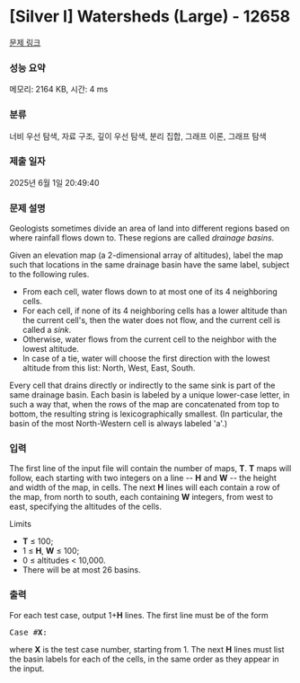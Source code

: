 # [Silver I] Watersheds (Large) - 12658 

[문제 링크](https://www.acmicpc.net/problem/12658) 

### 성능 요약

메모리: 2164 KB, 시간: 4 ms

### 분류

너비 우선 탐색, 자료 구조, 깊이 우선 탐색, 분리 집합, 그래프 이론, 그래프 탐색

### 제출 일자

2025년 6월 1일 20:49:40

### 문제 설명

<p>Geologists sometimes divide an area of land into different regions based on where rainfall flows down to. These regions are called <em>drainage basins</em>.</p>

<p>Given an elevation map (a 2-dimensional array of altitudes), label the map such that locations in the same drainage basin have the same label, subject to the following rules.</p>

<ul>
	<li>From each cell, water flows down to at most one of its 4 neighboring cells.</li>
	<li>For each cell, if none of its 4 neighboring cells has a lower altitude than the current cell's, then the water does not flow, and the current cell is called a <em>sink</em>.</li>
	<li>Otherwise, water flows from the current cell to the neighbor with the lowest altitude.</li>
	<li>In case of a tie, water will choose the first direction with the lowest altitude from this list: North, West, East, South.</li>
</ul>

<p>Every cell that drains directly or indirectly to the same sink is part of the same drainage basin. Each basin is labeled by a unique lower-case letter, in such a way that, when the rows of the map are concatenated from top to bottom, the resulting string is lexicographically smallest. (In particular, the basin of the most North-Western cell is always labeled 'a'.)</p>

### 입력 

 <p>The first line of the input file will contain the number of maps, <strong>T</strong>. <strong>T</strong> maps will follow, each starting with two integers on a line -- <strong>H</strong> and <strong>W</strong> -- the height and width of the map, in cells. The next <strong>H</strong> lines will each contain a row of the map, from north to south, each containing <strong>W</strong> integers, from west to east, specifying the altitudes of the cells.</p>

<p>Limits</p>

<ul>
	<li><strong>T</strong> ≤ 100;</li>
	<li>1 ≤ <strong>H</strong>, <strong>W</strong> ≤ 100;</li>
	<li>0 ≤ altitudes < 10,000.</li>
	<li>There will be at most 26 basins.</li>
</ul>

### 출력 

 <p>For each test case, output 1+<strong>H</strong> lines. The first line must be of the form</p>

<pre>Case #<strong>X</strong>:</pre>

<p>where <strong>X</strong> is the test case number, starting from 1. The next <strong>H</strong> lines must list the basin labels for each of the cells, in the same order as they appear in the input.</p>

